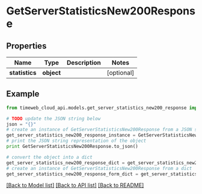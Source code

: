 # GetServerStatisticsNew200Response


## Properties
Name | Type | Description | Notes
------------ | ------------- | ------------- | -------------
**statistics** | **object** |  | [optional] 

## Example

```python
from timeweb_cloud_api.models.get_server_statistics_new200_response import GetServerStatisticsNew200Response

# TODO update the JSON string below
json = "{}"
# create an instance of GetServerStatisticsNew200Response from a JSON string
get_server_statistics_new200_response_instance = GetServerStatisticsNew200Response.from_json(json)
# print the JSON string representation of the object
print GetServerStatisticsNew200Response.to_json()

# convert the object into a dict
get_server_statistics_new200_response_dict = get_server_statistics_new200_response_instance.to_dict()
# create an instance of GetServerStatisticsNew200Response from a dict
get_server_statistics_new200_response_form_dict = get_server_statistics_new200_response.from_dict(get_server_statistics_new200_response_dict)
```
[[Back to Model list]](../README.md#documentation-for-models) [[Back to API list]](../README.md#documentation-for-api-endpoints) [[Back to README]](../README.md)


